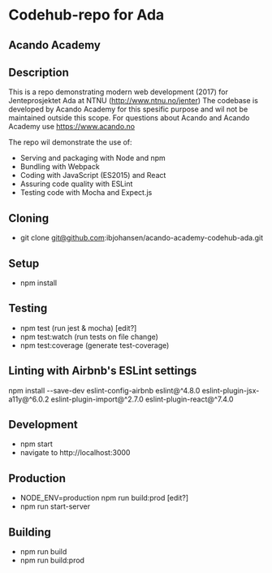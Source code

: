 # Codehub-repo for Ada
## Acando Academy

## Description
This is a repo demonstrating modern web development (2017) for Jenteprosjektet Ada at NTNU (http://www.ntnu.no/jenter)
The codebase is developed by Acando Academy for this spesific purpose and wil not be maintained outside this scope.
For questions about Acando and Acando Academy use https://www.acando.no

The repo wil demonstrate the use of:
* Serving and packaging with Node and npm
* Bundling with Webpack
* Coding with JavaScript (ES2015) and React
* Assuring code quality with ESLint 
* Testing code with Mocha and Expect.js

## Cloning
* git clone git@github.com:ibjohansen/acando-academy-codehub-ada.git

## Setup
* npm install

## Testing
* npm test (run jest & mocha) [edit?]
* npm test:watch (run tests on file change)
* npm test:coverage (generate test-coverage)

## Linting with Airbnb's ESLint settings
npm install --save-dev eslint-config-airbnb eslint@^4.8.0 eslint-plugin-jsx-a11y@^6.0.2 eslint-plugin-import@^2.7.0 eslint-plugin-react@^7.4.0

## Development
* npm start
* navigate to http://localhost:3000

## Production
* NODE_ENV=production npm run build:prod [edit?]
* npm run start-server

## Building
* npm run build
* npm run build:prod
